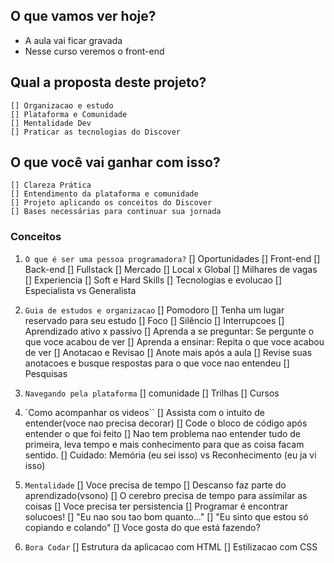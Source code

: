 ## O que vamos ver hoje?

* A aula vai ficar gravada
* Nesse curso veremos o front-end


## Qual a proposta deste projeto?
    [] Organizacao e estudo
    [] Plataforma e Comunidade
    [] Mentalidade Dev
    [] Praticar as tecnologias do Discover

## O que você vai ganhar com isso?
    [] Clareza Prática
    [] Entendimento da plataforma e comunidade
    [] Projeto aplicando os conceitos do Discover
    [] Bases necessárias para continuar sua jornada


### Conceitos

1. `O que é ser uma pessoa programadora?`
    [] Oportunidades
        [] Front-end
        [] Back-end
        [] Fullstack
    [] Mercado
        [] Local x Global
        [] Milhares de vagas
        [] Experiencia
    [] Soft e Hard Skills
    [] Tecnologias e evolucao
    [] Especialista vs Generalista

2. `Guia de estudos e organizacao`
    [] Pomodoro
    [] Tenha um lugar reservado para seu estudo
        [] Foco
        [] Silêncio
        [] Interrupcoes
    [] Aprendizado ativo x passivo
        [] Aprenda a se preguntar: Se pergunte o que voce acabou de ver
        [] Aprenda a ensinar: Repita o que voce acabou de ver
    [] Anotacao e Revisao
        [] Anote mais após a aula
        [] Revise suas anotacoes e busque respostas para o que voce nao entendeu
    [] Pesquisas

3. `Navegando pela plataforma`
    [] comunidade
    [] Trilhas
    [] Cursos

4. `Como acompanhar os videos``
    [] Assista com o intuito de entender(voce nao precisa decorar)
    [] Code o bloco de código após entender o que foi feito
    [] Nao tem problema nao entender tudo de primeira, leva tempo e mais conhecimento para que as coisa facam sentido.
    [] Cuidado: Memória (eu sei isso) vs Reconhecimento (eu ja vi isso)

5. `Mentalidade`
    [] Voce precisa de tempo
        [] Descanso faz parte do aprendizado(vsono)
        [] O cerebro precisa de tempo para assimilar as coisas
    [] Voce precisa ter persistencia
    [] Programar é encontrar solucoes!
    [] "Eu nao sou tao bom quanto..."
    [] "Eu sinto que estou só copiando e colando"
    [] Voce gosta do que está fazendo?

6. `Bora Codar`
    [] Estrutura da aplicacao com HTML
    [] Estilizacao com CSS